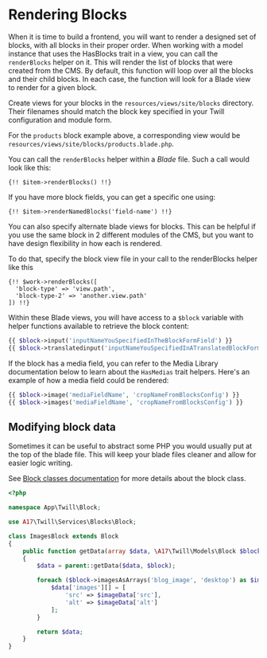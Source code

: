 # Rendering Blocks

When it is time to build a frontend, you will want to render a designed set of blocks, with all blocks in their proper
order.
When working with a model instance that uses the HasBlocks trait in a view, you can call the `renderBlocks` helper on
it.
This will render the list of blocks that were created from the CMS. By default, this function will loop over all the
blocks and their child blocks.
In each case, the function will look for a Blade view to render for a given block.

Create views for your blocks in the `resources/views/site/blocks` directory. Their filenames should match the block key
specified in your Twill configuration and module form.

For the `products` block example above, a corresponding view would be `resources/views/site/blocks/products.blade.php`.

You can call the `renderBlocks` helper within a *Blade* file. Such a call would look like this:

```blade
{!! $item->renderBlocks() !!}
```

If you have more block fields, you can get a specific one using:

```blade
{!! $item->renderNamedBlocks('field-name') !!}
```

You can also specify alternate blade views for blocks. This can be helpful if you use the same block in 2 different
modules of the CMS,
but you want to have design flexibility in how each is rendered.

To do that, specify the block view file in your call to the renderBlocks helper like this

```blade
{!! $work->renderBlocks([
  'block-type' => 'view.path',
  'block-type-2' => 'another.view.path'
]) !!}
```

Within these Blade views, you will have access to a `$block` variable with helper functions available to retrieve the
block content:

```php
{{ $block->input('inputNameYouSpecifiedInTheBlockFormField') }}
{{ $block->translatedinput('inputNameYouSpecifiedInATranslatedBlockFormField') }}
```

If the block has a media field, you can refer to the Media Library documentation below to learn about the `HasMedias`
trait helpers. Here's an example of how a media field could be rendered:

```php
{{ $block->image('mediaFieldName', 'cropNameFromBlocksConfig') }}
{{ $block->images('mediaFieldName', 'cropNameFromBlocksConfig') }}
```

## Modifying block data

Sometimes it can be useful to abstract some PHP you would usually put at the top of the blade file.
This will keep your blade files cleaner and allow for easier logic writing.

See [Block classes documentation](../5_block-editor/07_block-classes.md) for more details about the block class.

```php
<?php

namespace App\Twill\Block;

use A17\Twill\Services\Blocks\Block;

class ImagesBlock extends Block
{
    public function getData(array $data, \A17\Twill\Models\Block $block): array
    {
        $data = parent::getData($data, $block);

        foreach ($block->imagesAsArrays('blog_image', 'desktop') as $imageData) {
            $data['images'][] = [
                'src' => $imageData['src'],
                'alt' => $imageData['alt']
            ];
        }

        return $data;
    }
}
```

